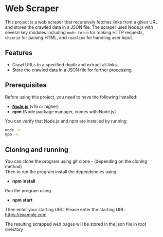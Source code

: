 # Web Scraper

This project is a web scraper that recursively fetches links from a given URL and stores the crawled data in a JSON file. The scraper uses Node.js with several key modules including `node-fetch` for making HTTP requests, `cheerio` for parsing HTML, and `readline` for handling user input.

## Features
- Crawl URLs to a specified depth and extract all links.
- Store the crawled data in a JSON file for further processing.

## Prerequisites

Before using this project, you need to have the following installed:

- **[Node.js](https://nodejs.org/)** (v16 or higher)
- **npm** (Node package manager, comes with Node.js)

You can verify that Node.js and npm are installed by running:

```bash
node -v
npm -v
```

## Cloning and running

You can clone the program using git clone - (depending on the cloning method)   
Then to run the program install the dependencies using
- **npm install**
  
Run the program using

- **npm start**
  
Then enter your starting URL: Please enter the starting URL: https://example.com

The resulting scrapped web pages will be stored in the json file in root directory
